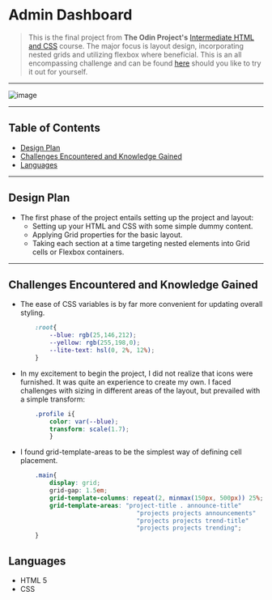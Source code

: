 # Admin Dashboard
> This is the final project from **The Odin Project's** [Intermediate HTML and CSS](https://www.theodinproject.com/paths/full-stack-javascript/courses/intermediate-html-and-css) course. The major focus is layout design, incorporating nested grids and utilizing flexbox where beneficial. This is an all encompassing challenge and can be found [here](https://www.theodinproject.com/paths/full-stack-javascript/courses/intermediate-html-and-css/lessons/admin-dashboard) should you like to try it out for yourself.
<!-- > Live demo [_here_](https://www.example.com). If you have the project hosted somewhere, include the link here. -->
___
![image](https://user-images.githubusercontent.com/81270711/154956398-7e6531dc-7068-4d7d-9fb4-87f68b229230.png)
___
## Table of Contents
* [Design Plan](#design-plan)
* [Challenges Encountered and Knowledge Gained](#challenges-encountered-and-knowledge-gained)
* [Languages](#languages)
___
## Design Plan
- The first phase of the project entails setting up the project and layout:
    * Setting up your HTML and CSS with some simple dummy content.
    * Applying Grid properties for the basic layout.
    * Taking each section at a time targeting nested elements into Grid cells or Flexbox containers.
___
## Challenges Encountered and Knowledge Gained
* The ease of CSS variables is by far more convenient for updating overall styling.
    ```CSS
        :root{
            --blue: rgb(25,146,212);
            --yellow: rgb(255,198,0);
            --lite-text: hsl(0, 2%, 12%);
        }
    ```
* In my excitement to begin the project, I did not realize that icons were furnished. It was quite an experience to create my own. I faced challenges with sizing in different areas of the layout, but prevailed with a simple transform:
    ```css
        .profile i{
            color: var(--blue);
            transform: scale(1.7);
            }
    ```
* I found grid-template-areas to be the simplest way of defining cell placement.
    ```css
        .main{
            display: grid;
            grid-gap: 1.5em;
            grid-template-columns: repeat(2, minmax(150px, 500px)) 25%;
            grid-template-areas: "project-title . announce-title"
                                    "projects projects announcements"
                                    "projects projects trend-title"
                                    "projects projects trending";
        }
    ```
## Languages
- HTML 5
- CSS
